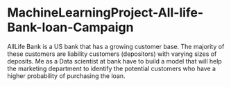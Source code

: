 # MachineLearningProject-All-life-Bank-loan-Campaign
AllLife Bank is a US bank that has a growing customer base. The majority of these customers are liability customers (depositors) with varying sizes of deposits. Me as a Data scientist at bank have to build a model that will help the marketing department to identify the potential customers who have a higher probability of purchasing the loan.
